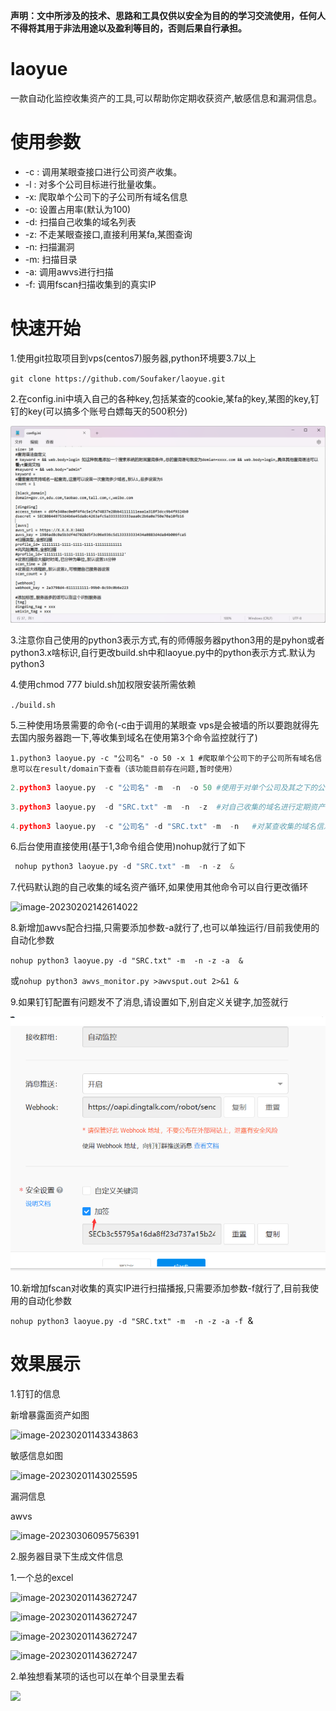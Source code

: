 **声明：文中所涉及的技术、思路和工具仅供以安全为目的的学习交流使用，任何人不得将其用于非法用途以及盈利等目的，否则后果自行承担。**

# laoyue

一款自动化监控收集资产的工具,可以帮助你定期收获资产,敏感信息和漏洞信息。

# 使用参数

* -c : 调用某眼查接口进行公司资产收集。
* -l :  对多个公司目标进行批量收集。
* -x:  爬取单个公司下的子公司所有域名信息
* -o: 设置占用率(默认为100)
* -d: 扫描自己收集的域名列表
* -z: 不走某眼查接口,直接利用某fa,某图查询
* -n: 扫描漏洞
* -m: 扫描目录
* -a: 调用awvs进行扫描
* -f: 调用fscan扫描收集到的真实IP

# 快速开始

1.使用git拉取项目到vps(centos7)服务器,python环境要3.7以上

`git clone https://github.com/Soufaker/laoyue.git`

2.在config.ini中填入自己的各种key,包括某查的cookie,某fa的key,某图的key,钉钉的key(可以搞多个账号白嫖每天的500积分)

![image-20230201140843918](img/1.png)

3.注意你自己使用的python3表示方式,有的师傅服务器python3用的是pyhon或者python3.x啥标识,自行更改build.sh中和laoyue.py中的python表示方式.默认为python3

4.使用chmod 777 biuld.sh加权限安装所需依赖

`./build.sh`

5.三种使用场景需要的命令(-c由于调用的某眼查 vps是会被墙的所以要跑就得先去国内服务器跑一下,等收集到域名在使用第3个命令监控就行了)

```
1.python3 laoyue.py -c "公司名" -o 50 -x 1 #爬取单个公司下的子公司所有域名信息可以在result/domain下查看（该功能目前存在问题,暂时使用）
```

```python
2.python3 laoyue.py  -c "公司名" -m  -n  -o 50 #使用于对单个公司及其之下的公司进行定期资产,敏感目录,漏洞扫描,国内使用可能被封
```

```python
3.python3 laoyue.py  -d "SRC.txt" -m  -n  -z  #对自己收集的域名进行定期资产,敏感目录,漏洞扫描(推荐使用这种,结合1命令和自己收集的资产全部放在SRC.txt里)
```

```python
4.python3 laoyue.py  -c "公司名" -d "SRC.txt" -m  -n   #对某查收集的域名信息和自己收集的域名进行定期资产,敏感目录,漏洞扫描,国内使用可能被封
```

6.后台使用直接使用(基于1,3命令组合使用)nohup就行了如下

```python
 nohup python3 laoyue.py -d "SRC.txt" -m  -n -z  &
```

7.代码默认跑的自己收集的域名资产循环,如果使用其他命令可以自行更改循环

![image-20230202142614022](img/9.png)

8.新增加awvs配合扫描,只需要添加参数-a就行了,也可以单独运行/目前我使用的自动化参数

`nohup python3 laoyue.py -d "SRC.txt" -m  -n -z -a  &`

或`nohup python3 awvs_monitor.py >awvsput.out 2>&1 &`

9.如果钉钉配置有问题发不了消息,请设置如下,别自定义关键字,加签就行

![image-20230428140058339](img/11.png)

10.新增加fscan对收集的真实IP进行扫描播报,只需要添加参数-f就行了,目前我使用的自动化参数

`nohup python3 laoyue.py -d "SRC.txt" -m  -n -z -a -f `&

# **效果展示**

1.钉钉的信息

新增暴露面资产如图

![image-20230201143343863](img/2.png)

敏感信息如图

![image-20230201143025595](img/3.png)

漏洞信息

awvs

![image-20230306095756391](img/10.png)

2.服务器目录下生成文件信息

1.一个总的excel

![image-20230201143627247](img/4.png)

![image-20230201143627247](img/5.png)

![image-20230201143627247](img/6.png)

![image-20230201143627247](img/7.png)

2.单独想看某项的话也可以在单个目录里去看

![](img/8.png)
